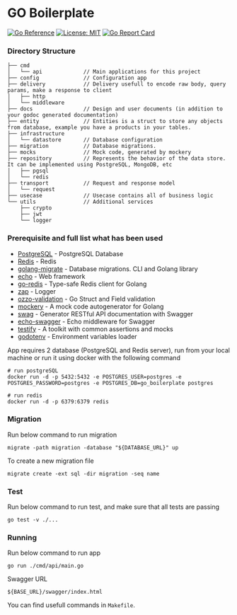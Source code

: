 # GO Boilerplate
[![Go Reference](https://pkg.go.dev/badge/github.com/andhikayuana/qiscus-unofficial-go.svg)](https://pkg.go.dev/github.com/syahidfrd/go-boilerplate)
[![License: MIT](https://img.shields.io/badge/License-MIT-yellow.svg)](https://opensource.org/licenses/MIT)
[![Go Report Card](https://goreportcard.com/badge/github.com/andhikayuana/qiscus-unofficial-go)](https://goreportcard.com/report/github.com/syahidfrd/go-boilerplate)

### Directory Structure
```
├── cmd
│   └── api             // Main applications for this project
├── config              // Configuration app
├── delivery            // Delivery usefull to encode raw body, query params, make a response to client
│   ├── http
│   └── middleware
├── docs                // Design and user documents (in addition to your godoc generated documentation)
├── entity              // Entities is a struct to store any objects from database, example you have a products in your tables.
├── infrastructure
│   └── datastore       // Database configuration
├── migration           // Database migrations.
├── mocks               // Mock code, generated by mockery
├── repository          // Represents the behavior of the data store. It can be implemented using PostgreSQL, MongoDB, etc
│   ├── pgsql
│   └── redis
├── transport           // Request and response model
│   └── request
├── usecase             // Usecase contains all of business logic
└── utils               // Additional services
    ├── crypto
    ├── jwt
    └── logger
```

### Prerequisite and full list what has been used
* [PostgreSQL](https://www.postgresql.org) - PostgreSQL Database
* [Redis](https://redis.com) - Redis
* [golang-migrate](https://github.com/golang-migrate/migrate) - Database migrations. CLI and Golang library
* [echo](https://github.com/labstack/echo) - Web framework
* [go-redis](https://github.com/go-redis/redis) - Type-safe Redis client for Golang
* [zap](https://github.com/uber-go/zap) - Logger
* [ozzo-validation](github.com/go-ozzo/ozzo-validation) - Go Struct and Field validation
* [mockery](https://github.com/vektra/mockery) - A mock code autogenerator for Golang
* [swag](https://github.com/swaggo/swag) - Generator RESTful API documentation with Swagger
* [echo-swagger](https://github.com/swaggo/echo-swagger) - Echo middleware for Swagger
* [testify](https://github.com/stretchr/testify) - A toolkit with common assertions and mocks
* [godotenv](github.com/joho/godotenv) - Environment variables loader

App requires 2 database (PostgreSQL and Redis server), run from your local machine or run it using docker with the following command
```
# run postgreSQL
docker run -d -p 5432:5432 -e POSTGRES_USER=postgres -e POSTGRES_PASSWORD=postgres -e POSTGRES_DB=go_boilerplate postgres

# run redis
docker run -d -p 6379:6379 redis
``` 

### Migration
Run below command to run migration
```
migrate -path migration -database "${DATABASE_URL}" up
```

To create a new migration file
```
migrate create -ext sql -dir migration -seq name
```

### Test
Run below command to run test, and make sure that all tests are passing
```
go test -v ./...
```

### Running
Run below command to run app
```
go run ./cmd/api/main.go
```

Swagger URL
```
${BASE_URL}/swagger/index.html
```

You can find usefull commands in `Makefile`.
